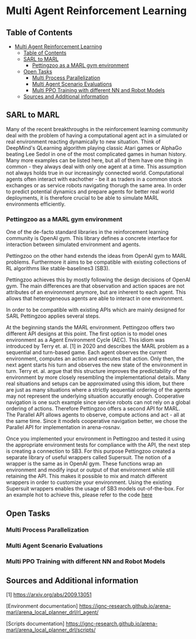 # Multi Agent Reinforcement Learning

## Table of Contents

- [Multi Agent Reinforcement Learning](#multi-agent-reinforcement-learning)
  - [Table of Contents](#table-of-contents)
  - [SARL to MARL](#sarl-to-marl)
    - [Pettingzoo as a MARL gym environment](#pettingzoo-as-a-marl-gym-environment)
  - [Open Tasks](#open-tasks)
    - [Multi Process Parallelization](#multi-process-parallelization)
    - [Multi Agent Scenario Evaluations](#multi-agent-scenario-evaluations)
    - [Multi PPO Training with different NN and Robot Models](#multi-ppo-training-with-different-nn-and-robot-models)
  - [Sources and Additional information](#sources-and-additional-information)

## SARL to MARL

Many of the recent breakthroughs in the reinforcement learning community deal with the problem of having a computational agent act in a simulated or real environment reacting dynamically to new situation. Think of DeepMind's QLearning algorithm playing classic Atari games or AlphaGo beating Lee Sedol in one of the most complicated games in human history. Many more examples can be listed here, but all of them have one thing in common - they always deal with only one agent at a time. This assumption not always holds true in our increasingly connected world. Computational agents often interact with eachother - be it as traders in a common stock exchanges or as service robots navigating thorugh the same area. In order to predict potential dynamics and prepare agents for better real world deployments, it is therefore crucial to be able to simulate MARL environments efficiently.

### Pettingzoo as a MARL gym environment

One of the de-facto standard libraries in the reinforcement learning community is OpenAI gym. This library defines a concrete interface for interaction between simulated environment and agents.

Pettingzoo on the other hand extends the ideas from OpenAI gym to MARL problems. Furthermore it aims to be compatible with existing collections of RL algorithms like stable-baselines3 (SB3).

Pettingzoo achieves this by mostly following the design decisions of OpenAI gym. The main differences are that observation and action spaces are not attributes of an environment anymore, but are inherent to each agent. This allows that heterogeneous agents are able to interact in one environment.

In order to be compatible with existing APIs which are mainly designed for SARL Pettingzoo applies several steps.

At the beginning stands the MARL environment. Pettingzoo offers two different API designs at this point. The first option is to model ones environment as a Agent Environment Cycle (AEC). This idiom was introduced by Terry et. al. [1] in 2020 and describes the MARL problem as a sequential and turn-based game. Each agent observes the current environment, computes an action and executes that action. Only then, the next agent starts his turn and observes the new state of the environment in turn. Terry et. al. argue that this structure improves the predictability of the environment by more closely resembling the implementational details. Many real situations and setups can be approximated using this idiom, but there are just as many situations where a strictly sequential ordering of the agents may not represent the underlying situation accuratly enough. Cooperative navigation is one such example since service robots can not rely on a global ordering of actions. Therefore Pettingzoo offers a second API for MARL. The Parallel API allows agents to observe, compute actions and act - all at the same time. Since it models cooperative navigation better, we chose the Parallel API for implementation in arena-rosnav.

Once you implemented your environment in Pettingzoo and tested it using the appropriate environment tests for compliance with the API, the next step is creating a connection to SB3. For this purpose Pettingzoo created a separate library of useful wrappers called Supersuit. The notion of a wrapper is the same as in OpenAI gym. These functions wrap an environment and modify input or output of that environment while still retaining the API. This makes it possible to mix and match different wrappers in order to customize your environment. Using the existing Supersuit wrappers enables the usage of SB3 models out-of-the-box. For an example hot to achieve this, please refer to the code [here](arena_navigation/arena_local_planner/learning_based/arena_local_planner_drl/scripts/training/train_marl_agent.py)

###

## Open Tasks

### Multi Process Parallelization

### Multi Agent Scenario Evaluations

### Multi PPO Training with different NN and Robot Models

## Sources and Additional information

[1] https://arxiv.org/abs/2009.13051

[Environment documentation] https://ignc-research.github.io/arena-marl/arena_local_planner_drl/rl_agent/

[Scripts documentation] https://ignc-research.github.io/arena-marl/arena_local_planner_drl/scripts/
